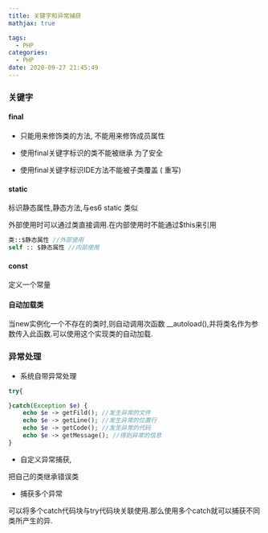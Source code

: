 ```yaml
---
title: 关键字和异常捕获
mathjax: true

tags:
  - PHP
categories:
  - PHP
date: 2020-09-27 21:45:49
---
```


### 关键字

#### final

+ 只能用来修饰类的方法, 不能用来修饰成员属性

+ 使用final关键字标识的类不能被继承  为了安全

+ 使用final关键字标识IDE方法不能被子类覆盖 ( 重写)

#### static 

标识静态属性,静态方法,与es6 static 类似

外部使用时可以通过类直接调用.在内部使用时不能通过$this来引用

```php
类::$静态属性 //外部使用
self :: $静态属性 //内部使用
```

#### const 

定义一个常量

#### 自动加载类

当new实例化一个不存在的类时,则自动调用次函数 __autoload(),并将类名作为参数传入此函数.可以使用这个实现类的自动加载.

### 异常处理

+ 系统自带异常处理

```php
try{

}catch(Exception $e) {
    echo $e -> getFild(); //发生异常的文件
    echo $e -> getLine(); //发生异常的位置行
    echo $e -> getCode(); //发生异常的代码
    echo $e -> getMessage(); //得到异常的信息
}
```

+  自定义异常捕获,

把自己的类继承错误类

+ 捕获多个异常

可以将多个catch代码块与try代码块关联使用.那么使用多个catch就可以捕获不同类所产生的异.